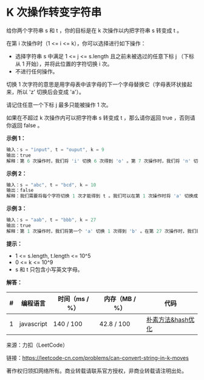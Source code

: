 # K 次操作转变字符串

给你两个字符串 s 和 t ，你的目标是在 k 次操作以内把字符串 s 转变成 t 。

在第 i 次操作时（1 <= i <= k），你可以选择进行如下操作：

- 选择字符串 s 中满足 1 <= j <= s.length 且之前未被选过的任意下标 j （下标从 1 开始），并将此位置的字符切换 i 次。
- 不进行任何操作。

切换 1 次字符的意思是用字母表中该字母的下一个字母替换它（字母表环状接起来，所以 'z' 切换后会变成 'a'）。

请记住任意一个下标 j 最多只能被操作 1 次。

如果在不超过 k 次操作内可以把字符串 s 转变成 t ，那么请你返回 true ，否则请你返回 false 。

**示例 1：**

``` javascript
输入：s = "input", t = "ouput", k = 9
输出：true
解释：第 6 次操作时，我们将 'i' 切换 6 次得到 'o' 。第 7 次操作时，我们将 'n' 切换 7 次得到 'u' 。
```

**示例 2：**

``` javascript
输入：s = "abc", t = "bcd", k = 10
输出：false
解释：我们需要将每个字符切换 1 次才能得到 t 。我们可以在第 1 次操作时将 'a' 切换成 'b' ，但另外 2 个字母在剩余操作中无法再转变为 t 中对应字母。
```

**示例 3：**

``` javascript
输入：s = "aab", t = "bbb", k = 27
输出：true
解释：第 1 次操作时，我们将第一个 'a' 切换 1 次得到 'b' 。在第 27 次操作时，我们将第二个字母 'a' 切换 27 次得到 'b' 。
```

**提示：**

- 1 <= s.length, t.length <= 10^5
- 0 <= k <= 10^9
- s 和 t 只包含小写英文字母。

**解答：**

**#**|**编程语言**|**时间（ms / %）**|**内存（MB / %）**|**代码**
--|--|--|--|--
1|javascript|140 / 100|42.8 / 100|[朴素方法&hash优化](./javascript/ac_v1.js)

来源：力扣（LeetCode）

链接：https://leetcode-cn.com/problems/can-convert-string-in-k-moves

著作权归领扣网络所有。商业转载请联系官方授权，非商业转载请注明出处。
